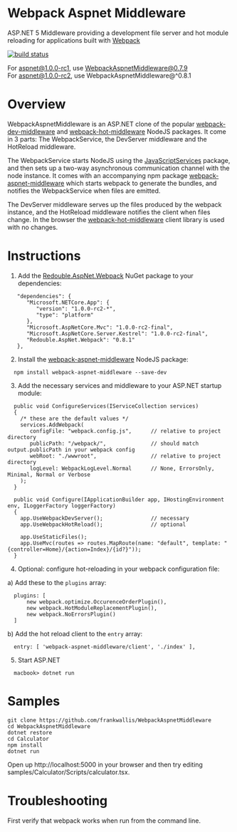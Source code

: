 # Webpack Aspnet Middleware

ASP.NET 5 Middleware providing a development file server and hot module reloading for applications built with [Webpack](https://github.com/webpack/webpack)

[![build status](https://secure.travis-ci.org/frankwallis/WebpackAspnetMiddleware.png?branch=master)](http://travis-ci.org/frankwallis/WebpackAspnetMiddleware)

For aspnet@1.0.0-rc1, use WebpackAspnetMiddleware@0.7.9  
For aspnet@1.0.0-rc2, use WebpackAspnetMiddleware@^0.8.1  

# Overview

WebpackAspnetMiddleware is an ASP.NET clone of the popular [webpack-dev-middleware](https://github.com/webpack/webpack-dev-middleware.git) and [webpack-hot-middleware](https://github.com/glenjamin/webpack-hot-middleware) NodeJS packages. It come in 3 parts: The WebpackService, the DevServer middleware and the HotReload middleware.

The WebpackService starts NodeJS using the [JavaScriptServices](https://github.com/aspnet/JavaScriptServices) package, and then sets up a two-way asynchronous communication channel with the node instance. It comes with an accompanying npm package [webpack-aspnet-middleware](https://www.npmjs.com/package/webpack-aspnet-middleware) which starts webpack to generate the bundles, and notifies the WebpackService when files are emitted.

The DevServer middleware serves up the files produced by the webpack instance, and the HotReload middleware notifies the client when files change. In the browser the [webpack-hot-middleware](https://github.com/glenjamin/webpack-hot-middleware) client library is used with no changes.

# Instructions
1) Add the [Redouble.AspNet.Webpack](https://www.nuget.org/packages/Redouble.Aspnet.Webpack/) NuGet package to your dependencies:
```
   "dependencies": {
      "Microsoft.NETCore.App": {
         "version": "1.0.0-rc2-*",
         "type": "platform"
      },
      "Microsoft.AspNetCore.Mvc": "1.0.0-rc2-final",
      "Microsoft.AspNetCore.Server.Kestrel": "1.0.0-rc2-final",
      "Redouble.AspNet.Webpack": "0.8.1"
   },
```

2) Install the [webpack-aspnet-middleware](https://www.npmjs.com/package/webpack-aspnet-middleware) NodeJS package:
```
  npm install webpack-aspnet-middleware --save-dev
```

3) Add the necessary services and middleware to your ASP.NET startup module:
```
  public void ConfigureServices(IServiceCollection services)
  {    
    /* these are the default values */   
    services.AddWebpack(
       configFile: "webpack.config.js",      // relative to project directory
       publicPath: "/webpack/",              // should match output.publicPath in your webpack config
       webRoot: "./wwwroot",                 // relative to project directory
       logLevel: WebpackLogLevel.Normal      // None, ErrorsOnly, Minimal, Normal or Verbose
    );       
  }

  public void Configure(IApplicationBuilder app, IHostingEnvironment env, ILoggerFactory loggerFactory)
  {
    app.UseWebpackDevServer();               // necessary
    app.UseWebpackHotReload();               // optional

    app.UseStaticFiles();
    app.UseMvc(routes => routes.MapRoute(name: "default", template: "{controller=Home}/{action=Index}/{id?}"));
  }
```

4) Optional: configure hot-reloading in your webpack configuration file:

a) Add these to the ```plugins``` array:
```
  plugins: [
      new webpack.optimize.OccurenceOrderPlugin(),
      new webpack.HotModuleReplacementPlugin(),
      new webpack.NoErrorsPlugin()
  ]
```
b) Add the hot reload client to the ```entry``` array:
```
  entry: [ 'webpack-aspnet-middleware/client', './index' ],
```
5) Start ASP.NET
```
  macbook> dotnet run
```

# Samples

```
git clone https://github.com/frankwallis/WebpackAspnetMiddleware
cd WebpackAspnetMiddleware
dotnet restore
cd Calculator
npm install
dotnet run
```
Open up http://localhost:5000 in your browser and then try editing samples/Calculator/Scripts/calculator.tsx.

# Troubleshooting

First verify that webpack works when run from the command line.
